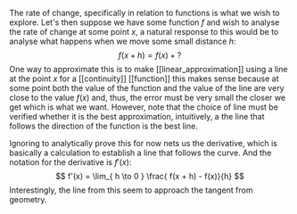 The rate of change, specifically in relation to functions is what we wish to explore.
Let's then suppose we have some function $f$ and wish to analyse the rate of change at some point $x$, a natural response to this would be to analyse what happens when we move some small distance $h$:
$$
f(x + h) = f(x) + ?
$$
One way to approximate this is to make [[linear_approximation]] using a line at the point $x$ for a [[continuity]] [[function]] this makes sense because at some point both the value of the function and the value of the line are very close to the value $f(x)$  and, thus, the error must be very small the closer we get which is what we want.
However, note that the choice of line must be verified whether it is the best approximation, intuitively, a the line that follows the direction of the function is the best line.

Ignoring to analytically prove this for now nets us the derivative, which is basically a calculation to establish a line that follows the curve.
And the notation for the derivative is $f'(x)$:
$$
f'(x) = \lim_{ h \to 0 } \frac{ f(x + h) - f(x)}{h}
$$
Interestingly, the line from this seem to approach the tangent from geometry.